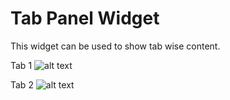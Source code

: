 # Tab Panel Widget
This widget can be used to show tab wise content.

Tab 1
![alt text](https://raw.githubusercontent.com/debendu-das/code-snippets/service-portal-widget-tab-panel/Service%20Portal%20Widgets/Tab%20Panel%20Widget/Image%201.png)

Tab 2
![alt text](https://raw.githubusercontent.com/debendu-das/code-snippets/service-portal-widget-tab-panel/Service%20Portal%20Widgets/Tab%20Panel%20Widget/image%202.png)
